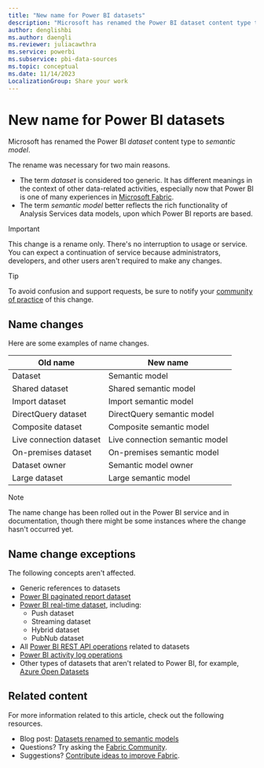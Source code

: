 ```yaml
---
title: "New name for Power BI datasets"
description: "Microsoft has renamed the Power BI dataset content type to semantic model."
author: denglishbi
ms.author: daengli
ms.reviewer: juliacawthra
ms.service: powerbi
ms.subservice: pbi-data-sources
ms.topic: conceptual
ms.date: 11/14/2023
LocalizationGroup: Share your work
---
```


# New name for Power BI datasets

Microsoft has renamed the Power BI _dataset_ content type to _semantic model_.

The rename was necessary for two main reasons.

- The term _dataset_ is considered too generic. It has different meanings in the context of other data-related activities, especially now that Power BI is one of many experiences in [Microsoft Fabric](/fabric/get-started/microsoft-fabric-overview).
- The term _semantic model_ better reflects the rich functionality of Analysis Services data models, upon which Power BI reports are based.

> [!IMPORTANT]
> This change is a rename only. There's no interruption to usage or service. You can expect a continuation of service because administrators, developers, and other users aren't required to make any changes.

> [!TIP]
> To avoid confusion and support requests, be sure to notify your [community of practice](../guidance/fabric-adoption-roadmap-community-of-practice.md) of this change.

## Name changes

Here are some examples of name changes.

| Old name | New name |
| --- | --- |
| Dataset | Semantic model |
| Shared dataset | Shared semantic model |
| Import dataset | Import semantic model |
| DirectQuery dataset | DirectQuery semantic model |
| Composite dataset | Composite semantic model |
| Live connection dataset | Live connection semantic model |
| On-premises dataset | On-premises semantic model |
| Dataset owner | Semantic model owner |
| Large dataset | Large semantic model |

> [!NOTE]
> The name change has been rolled out in the Power BI service and in documentation, though there might be some instances where the change hasn't occurred yet.

## Name change exceptions

The following concepts aren't affected.

- Generic references to datasets
- [Power BI paginated report dataset](../paginated-reports/report-data/report-data.md)
- [Power BI real-time dataset](service-real-time-streaming.md), including:
  - Push dataset
  - Streaming dataset
  - Hybrid dataset
  - PubNub dataset
- All [Power BI REST API operations](/rest/api/power-bi/) related to datasets
- [Power BI activity log operations](/fabric/admin/track-user-activities)
- Other types of datasets that aren't related to Power BI, for example, [Azure Open Datasets](/azure/open-datasets/dataset-catalog)

## Related content

For more information related to this article, check out the following resources.

- Blog post: [Datasets renamed to semantic models](https://aka.ms/DatasetRename)
- Questions? Try asking the [Fabric Community](https://community.fabric.microsoft.com/).
- Suggestions? [Contribute ideas to improve Fabric](https://ideas.fabric.microsoft.com/).
